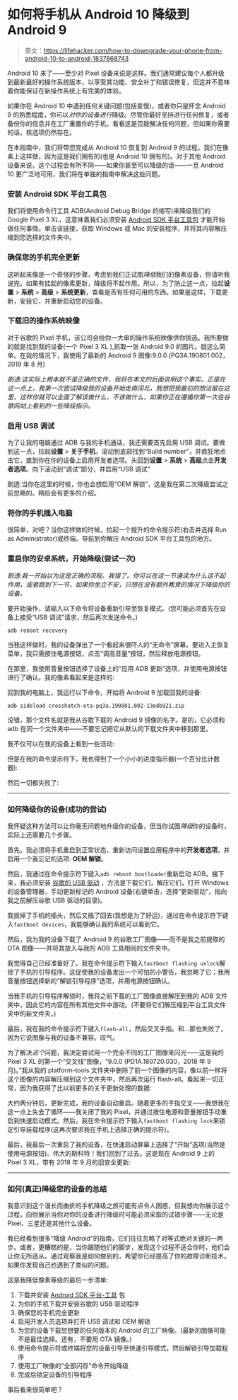# 如何将手机从 Android 10 降级到 Android 9

> 原文：<https://lifehacker.com/how-to-downgrade-your-phone-from-android-10-to-android-1837868743>

Android 10 来了——至少对 Pixel 设备来说是这样。我们通常建议每个人都升级到最新最好的操作系统版本，以享受其功能、安全补丁和错误修复，但这并不意味着你能保证在新操作系统上有完美的体验。



如果你在 Android 10 中遇到任何关键问题(包括变慢)，或者你只是怀念 Android 9 的熟悉程度，你可以*对你的设备进行*降级。尽管你最好坚持进行任何修复，或者备份你的信息并在工厂重置你的手机，看看这是否能解决任何问题，但如果你需要的话，核选项仍然存在。

在本指南中，我们将带您完成从 Android 10 恢复到 Android 9 的过程。我们在像素上这样做，因为这是我们拥有的(也是 Android 10 拥有的)。对于其他 Android 设备来说，这个过程会有所不同——如果你甚至可以降级的话——一旦 Android 10 更广泛地可用，我们将在单独的指南中解决这些问题。

### 安装 Android SDK 平台工具包

我们将使用命令行工具 ADB(Android Debug Bridge 的缩写)来降级我们的 Google Pixel 3 XL，这意味着我们必须安装 [Android SDK 平台工具包](https://developer.android.com/studio/releases/platform-tools.html) 才能开始做任何事情。单击该链接，获取 Windows 或 Mac 的安装程序，并将其内容解压缩到您选择的文件夹中。

### 确保您的手机完全更新

这听起来像是一个奇怪的步骤，考虑到我们正试图*降低*我们的像素设备，但请听我说完。如果有挂起的像素更新，降级将不起作用。所以，为了防止这一点，拉起**设置** > **系统** > **高级** > **系统更新**，查看是否有任何可用的东西。如果是这样，下载更新，安装它，并重新启动您的设备。

### 下载旧的操作系统映像

对于谷歌的 Pixel 手机，该公司会给你一大串的操作系统映像供你挑选。我所要做的就是找到我的设备(一个 Pixel 3 XL ),抓取一张 Android 9.0 的图片。就这么简单。在我的情况下，我使用了最新的 Android 9 图像:9.0.0 (PQ3A.190801.002，2019 年 8 月)

*剧透:这实际上根本就不是正确的文件，我将在本文的后面说明这个事实。正是在这一点上，我第一次尝试降级我的设备开始走南闯北，我想把我最初的想法留在这里，这样你就可以全面了解该做什么，不该做什么，如果你正在遵循你第一次在谷歌网站上看到的一些降级指示。*

### 启用 USB 调试

为了让我的电脑通过 ADB 与我的手机通话，我还需要首先启用 USB 调试。要做到这一点，拉起**设置** > **关于手机**，滚动到底部找到“Build number”，并疯狂地点击它，直到你在你的设备上启用开发者选项。头回到**设置** > **系统** > **高级**点击**开发者选项**。向下滚动到“调试”部分，并启用“USB 调试”

剧透:当你在这里的时候，你也会想启用“OEM 解锁”，这是我在第二次降级尝试之前忽略的。稍后会有更多的介绍。

### 将你的手机插入电脑

很简单，对吧？当你这样做的时候，拉起一个提升的命令提示符(右击并选择 Run as Administrator)或终端。导航到你解压 Android SDK 平台工具包的地方。

### 重启你的安卓系统，开始降级(尝试一次)

*剧透:我一开始以为这是正确的流程。我错了。你可以在这一节通读为什么这不起作用，或者跳到下一节，如果你坐立不安，只想在没有额外教育的情况下降级你的设备。*

要开始操作，请输入以下命令将设备重新引导至恢复模式。(您可能必须首先在设备上接受“USB 调试”请求，然后再次发送命令。)

`adb reboot recovery`

当我这样做时，我的设备弹出了一个看起来很吓人的“无命令”屏幕。要进入主恢复菜单，我只需按住电源按钮，点击“调高音量”按钮，然后释放电源按钮。

在那里，我使用音量按钮选择了设备上的“应用 ADB 更新”选项，并使用电源按钮进行了确认。我的像素看起来是这样的:

回到我的电脑上，我运行以下命令，开始将 Android 9 加载回我的设备:

`adb sideload crosshatch-ota-pq3a.190801.002-13edb921.zip`

没错，那个文件名就是我从谷歌下载的 Android 9 镜像的名字。是的，它必须和 adb 在同一个文件夹中——不要忘记把它从默认的下载文件夹中移到那里。

我不仅可以在我的设备上看到一些活动:

但是在我的命令提示符下，我也得到了一个小小的进度指示器(一个百分比计数器):

然后一切都失败了:

* * *

### 如何降级你的设备(成功的尝试)

我怀疑这种方法可以让你毫无问题地升级你的设备，但当你试图*降级*你的设备时，实际上还需要几个步骤。

首先，我必须将手机重启到正常状态，重新访问设置应用程序中的**开发者选项**，并启用一个我忘记的选项: **OEM 解锁**。

然后，我通过在命令提示符下键入`adb reboot bootloader`重新启动 ADB。接下来，我必须安装 [谷歌的 USB 驱动](https://developer.android.com/studio/run/win-usb.html) ，方法是下载它们，解压它们，打开 Windows 的设备管理器，手动更新标记的 Android 设备(右键单击，选择“更新驱动”，指向我之前解压谷歌 USB 驱动的目录)。

我拔掉了手机的插头，然后又插了回去(我想是为了好运)，通过在命令提示符下键入`fastboot devices`，我能够确认我的系统可以看到它。

然后，我为我的设备下载了 Android 9 的谷歌工厂图像——而不是我之前提取的 OTA 图像——并将其放入与我的 ADB 工具相同的文件夹中。

我觉得自己已经准备好了。我在命令提示符下输入`fastboot flashing unlock`解锁了手机的引导程序。这促使我的设备发出一个可怕的小警告，我忽略了它；我用音量按钮选择新的“解锁引导程序”选项，并用电源按钮确认。

当我手机的引导程序解锁时，我将之前下载的工厂图像直接解压到我的 ADB 文件夹中，因此它的内容在所有其他文件中游动。(不要将它们解压缩到平台工具文件夹中的新文件夹。)

最后，我在我的命令提示符下键入`flash-all`，然后交叉手指。和...那也失败了，因为它说图像与我的设备不兼容。叹气。

为了解决*这个*问题，我决定尝试用一个完全不同的工厂图像来闪光——这是我的 Pixel 3 XL 的第一个“交叉线”图像，“9.0.0 (PD1A.180720.030，2018 年 9 月)。”我从我的 platform-tools 文件夹中删除了前一个图像的内容，像以前一样将这个图像的内容解压缩到这个文件夹中，然后再次运行 flash-all。看起来一切正常，因为我获得了比以前更多的关于更新处理的数据:

大约两分钟后，更新完成，我的设备自动重启。随着更多的手指交叉——我想我在这一点上失去了循环——我关闭了我的 Pixel，并通过按住电源和音量按钮手动重启到快速启动模式。然后，我在命令提示符下输入`fastboot flashing lock`来锁定引导装载程序(这再次要求我在手机上选择正确的提示符)。

最后，我最后一次重启了我的设备，在快速启动屏幕上选择了“开始”选项(当然是使用电源按钮)。伟大的斯科特！我们回到了过去。这是现在 Android 9 上的 Pixel 3 XL，带有 2018 年 9 月的旧安全更新:

* * *

### 如何(真正)降级您的设备的总结

我意识到这个漫长而曲折的手机降级之旅可能有点令人困惑，但我想向你展示这个过程，向你展示当你对你的设备进行降级时可能必须采取的试错步骤——无论是 Pixel、三星还是其他什么设备。

我已经看到很多“降级 Android”的指南，它们往往忽略了对等式绝对关键的一两步。或者，更糟糕的是，当你跟随他们的脚步，发现这个过程不适合你时，他们会让你无所适从。通过观察我是如何做到的，希望你已经提高了你的故障诊断技术，如果你发现自己也遇到了类似的问题。

这是我降低像素等级的最后一步清单:

1.  下载并安装 [Android SDK 平台-工具](https://developer.android.com/studio/releases/platform-tools.html) 包
2.  为你的手机下载并安装谷歌的 USB 驱动程序
3.  确保您的手机完全更新
4.  启用开发人员选项并打开 USB 调试和 OEM 解锁
5.  为您的设备下载您想要的任何版本的 Android 的工厂映像。(最新的图像可能不是最佳选择。还有，不要用 OTA 镜像。)
6.  使用命令提示符或终端将您的设备引导至快速引导模式，然后解锁引导加载程序
7.  使用工厂映像的“全部闪存”命令开始降级
8.  完成后锁定设备的引导程序

事后看来很简单吧？